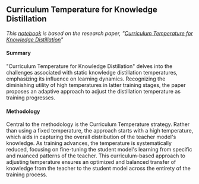## Curriculum Temperature for Knowledge Distillation

*This [notebook](https://github.com/kdhutton/W210-Capstone/blob/main/competition_models/Curriculum_Temperature_Knowledge_Distillation/CTKD_Final_CIFAR.ipynb) is based on the research paper, "[Curriculum Temperature for Knowledge Distillation](https://arxiv.org/abs/2211.16231)"*


#### Summary

"Curriculum Temperature for Knowledge Distillation" delves into the challenges associated with static knowledge distillation temperatures, emphasizing its influence on learning dynamics. Recognizing the diminishing utility of high temperatures in latter training stages, the paper proposes an adaptive approach to adjust the distillation temperature as training progresses.

#### Methodology

Central to the methodology is the Curriculum Temperature strategy. Rather than using a fixed temperature, the approach starts with a high temperature, which aids in capturing the overall distribution of the teacher model's knowledge. As training advances, the temperature is systematically reduced, focusing on fine-tuning the student model's learning from specific and nuanced patterns of the teacher. This curriculum-based approach to adjusting temperature ensures an optimized and balanced transfer of knowledge from the teacher to the student model across the entirety of the training process.




